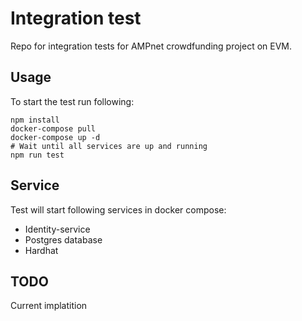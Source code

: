 # Integration test

Repo for integration tests for AMPnet crowdfunding project on EVM.

## Usage

To start the test run following:

```shell
npm install
docker-compose pull
docker-compose up -d
# Wait until all services are up and running
npm run test
```

## Service

Test will start following services in docker compose:

* Identity-service
* Postgres database
* Hardhat

## TODO

Current implatition 
